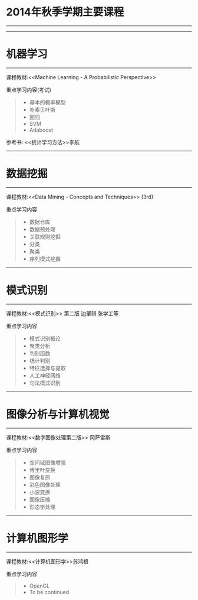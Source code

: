 # 2014年秋季学期主要课程

------

------

# 机器学习

------

课程教材:\<\<Machine Learning - A Probabilistic Perspective>>

重点学习内容(考试)

> * 基本的概率模型
> * 朴素贝叶斯
> * 回归
> * SVM
> * Adaboost

参考书: \<\<统计学习方法>>李航

------

# 数据挖掘

------

课程教材:\<\<Data Mining - Concepts and Techniques>> (3rd)

重点学习内容

> * 数据仓库
> * 数据预处理
> * 关联规则挖掘
> * 分类
> * 聚类
> * 序列模式挖掘

------

# 模式识别

------

课程教材:\<\<模式识别>> 第二版 边肇祺 张学工等

重点学习内容

> * 模式识别概论
> * 聚类分析
> * 判别函数
> * 统计判别
> * 特征选择与提取
> * 人工神经网络
> * 句法模式识别

------

# 图像分析与计算机视觉

------

课程教材:\<\<数字图像处理第二版>> 冈萨雷斯

重点学习内容

> * 空间域图像增强
> * 傅里叶变换
> * 图像复原
> * 彩色图像处理
> * 小波变换
> * 图像压缩
> * 形态学处理

------

# 计算机图形学

------

课程教材:\<\<计算机图形学>>苏鸿根

重点学习内容

> * OpenGL
> * To be continued
